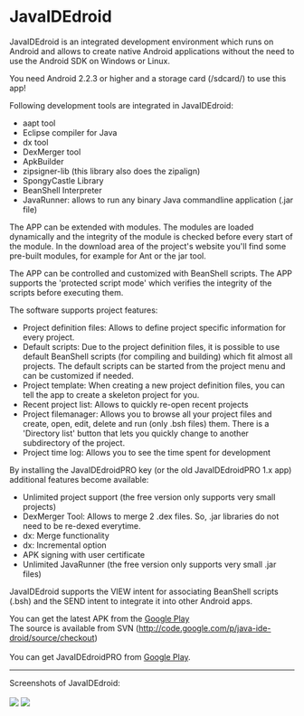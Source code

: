 # JavaIDEdroid #

JavaIDEdroid is an integrated development environment which runs on Android and allows to create native Android applications without the need to use the Android SDK on Windows or Linux.

You need Android 2.2.3 or higher and a storage card (/sdcard/) to use this app!

Following development tools are integrated in JavaIDEdroid:
  * aapt tool
  * Eclipse compiler for Java
  * dx tool
  * DexMerger tool
  * ApkBuilder
  * zipsigner-lib (this library also does the zipalign)
  * SpongyCastle Library
  * BeanShell Interpreter
  * JavaRunner: allows to run any binary Java commandline application (.jar file)

The APP can be extended with modules. The modules are loaded dynamically and the integrity of the module is checked before every start of the module. In the download area of the project's website you'll find some pre-built modules, for example for Ant or the jar tool.

The APP can be controlled and customized with BeanShell scripts. The APP supports the 'protected script mode' which verifies the integrity of the scripts before executing them.

The software supports project features:
  * Project definition files: Allows to define project specific information for every project.
  * Default scripts: Due to the project definition files, it is possible to use default BeanShell scripts (for compiling and building) which fit almost all projects. The default scripts can be started from the project menu and can be customized if needed.
  * Project template: When creating a new project definition files, you can tell the app to create a skeleton project for you.
  * Recent project list: Allows to quickly re-open recent projects
  * Project filemanager: Allows you to browse all your project files and create, open, edit, delete and run (only .bsh files) them. There is a 'Directory list' button that lets you quickly change to another subdirectory of the project.
  * Project time log: Allows you to see the time spent for development

By installing the JavaIDEdroidPRO key (or the old JavaIDEdroidPRO 1.x app) additional features become available:
  * Unlimited project support (the free version only supports very small projects)
  * DexMerger Tool: Allows to merge 2 .dex files. So, .jar libraries do not need to be re-dexed everytime.
  * dx: Merge functionality
  * dx: Incremental option
  * APK signing with user certificate
  * Unlimited JavaRunner (the free version only supports very small .jar files)

JavaIDEdroid supports the VIEW intent for associating BeanShell scripts (.bsh) and the SEND intent to integrate it into other Android apps.

You can get the latest APK from the <a href='https://play.google.com/store/apps/details?id=ch.tanapro.JavaIDEdroid'>Google Play</a>
<br>The source is available from SVN (<a href='http://code.google.com/p/java-ide-droid/source/checkout'>http://code.google.com/p/java-ide-droid/source/checkout</a>)<br>
<br>
You can get JavaIDEdroidPRO from <a href='https://play.google.com/store/apps/details?id=ch.tanapro.JavaIDEdroid.PRO'>Google Play</a>.<br>
<hr />
Screenshots of JavaIDEdroid:<br>
<br>
<img src='http://www.tanapro.ch/products/JavaIDEdroid/10_projectTab_270x480.png' />
<img src='http://www.tanapro.ch/products/JavaIDEdroid/50_beanshellTab_270x480.png' />